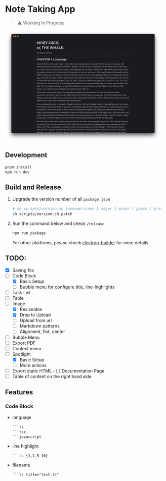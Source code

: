 # Note Taking App

> :warning: Working In Progress

![screenshot](./screenshot.png)

## Development

```
pnpm install
npm run dev
```

## Build and Release

1. Upgrade the version number of all `package.json`
   ```sh
   # sh scripts/version.sh [<newversion> | major | minor | patch | premajor | preminor | prepatch | prerelease | from-git]
   sh scripts/version.sh patch
   ```
2. Run the command below and check `/release`

   ```sh
   npm run package
   ```

   For other platforms, please check [electron-builder](https://www.electron.build/index.html) for more details

## TODO:

- [x] Saving file
- [ ] Code Block
  - [x] Basic Setup
  - [ ] Bubble menu for configure title, line-highlights
- [ ] Task List
- [ ] Table
- [ ] Image
  - [x] Resizeable
  - [x] Drop to Upload
  - [ ] Upload from url
  - [ ] Markdown patterns
  - [ ] Alignment, flot, center
- [ ] Bubble Menu
- [ ] Export PDF
- [ ] Context menu
- [ ] Spotlight
  - [x] Basic Setup
  - [ ] More actions
- [ ] Export static HTML
      - [ ] Documentation Page
- [ ] Table of content on the right hand side

## Features

### Code Block

- language
  ````
  ```ts
  ```tsx
  ```javascript
  ````
- line highlight
  ````
  ```ts {1,2,5-10}
  ````
- filename
  ````
  ```ts title="test.ts"
  ````
